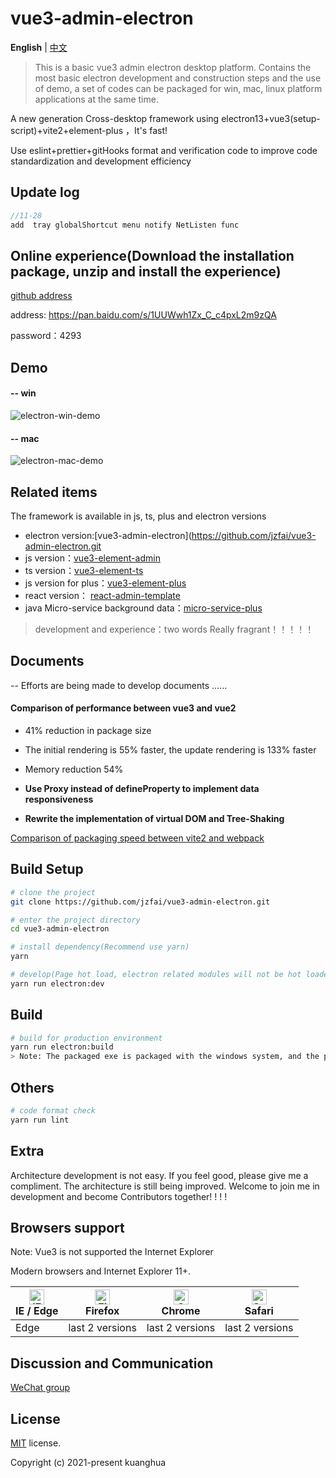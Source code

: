# vue3-admin-electron

**English** | [中文](./README-zh_CN.md)

> This is a basic vue3 admin electron desktop platform. Contains the most basic electron development and construction steps and the use of demo, a set of codes can be packaged for win, mac, linux platform applications at the same time.

A new  generation Cross-desktop framework   using  electron13+vue3(setup-script)+vite2+element-plus ，It's fast!

Use eslint+prettier+gitHooks format and verification code to improve code standardization and development efficiency


## Update log

```javascript
//11-28
add  tray globalShortcut menu notify NetListen func
```

## Online experience(Download the installation package, unzip and install the experience)
[github address](https://github.com/jzfai/vue3-admin-electron.git)

address: https://pan.baidu.com/s/1UUWwh1Zx_C_c4pxL2m9zQA

password：4293

## Demo

#### -- win
![electron-win-demo](http://8.135.1.141/file/images/electron-win-demo.png)

#### -- mac
![electron-mac-demo](http://8.135.1.141/file/images/electron-mac-demo.png)

## Related items

The framework is available in js, ts, plus and  electron versions
- electron version:[vue3-admin-electron](https://github.com/jzfai/vue3-admin-electron.git
- js version：[vue3-element-admin](https://github.com/jzfai/vue3-admin-electron.git)
- ts version：[vue3-element-ts](https://github.com/jzfai/vue3-admin-ts.git)
- js version for plus：[vue3-element-plus](https://github.com/jzfai/vue3-admin-plus.git)
- react version： [react-admin-template](https://github.com/jzfai/react-admin-template.git)
- java Micro-service background data：[micro-service-plus](https://github.com/jzfai/micro-service-plus)
> development and  experience：two words  Really fragrant！！！！！

## Documents

-- Efforts are being made to develop documents ......


#### Comparison of performance between vue3 and vue2

- 41% reduction in package size

- The initial rendering is 55% faster, the update rendering is 133% faster

- Memory reduction 54%

- **Use Proxy instead of defineProperty to implement data responsiveness**

- **Rewrite the implementation of virtual DOM and Tree-Shaking**


[Comparison of packaging speed between vite2 and webpack](https://github.com/jzfai/vue3-admin-electron/issues/2)

## Build Setup

```bash
# clone the project
git clone https://github.com/jzfai/vue3-admin-electron.git

# enter the project directory
cd vue3-admin-electron

# install dependency(Recommend use yarn)
yarn

# develop(Page hot load, electron related modules will not be hot loaded, if you need to load both of them, you can use "yarn run electron:nodemon" to start in nodemon mode)
yarn run electron:dev
```

## Build

```bash
# build for production environment
yarn run electron:build
> Note: The packaged exe is packaged with the windows system, and the packaged dmg is packaged with the mac system. Separate as much as possible
```

## Others

```bash
# code format check
yarn run lint

```

## Extra

Architecture development is not easy. If you feel good, please give me a compliment. The architecture is still being improved. Welcome to join me in development and become Contributors together! ! ! !

## Browsers support

Note: Vue3 is not supported the Internet Explorer

Modern browsers and Internet Explorer 11+.

| [<img src="https://raw.githubusercontent.com/alrra/browser-logos/master/src/edge/edge_48x48.png" alt="IE / Edge" width="24px" height="24px" />](http://godban.github.io/browsers-support-badges/)</br>IE / Edge | [<img src="https://raw.githubusercontent.com/alrra/browser-logos/master/src/firefox/firefox_48x48.png" alt="Firefox" width="24px" height="24px" />](http://godban.github.io/browsers-support-badges/)</br>Firefox | [<img src="https://raw.githubusercontent.com/alrra/browser-logos/master/src/chrome/chrome_48x48.png" alt="Chrome" width="24px" height="24px" />](http://godban.github.io/browsers-support-badges/)</br>Chrome | [<img src="https://raw.githubusercontent.com/alrra/browser-logos/master/src/safari/safari_48x48.png" alt="Safari" width="24px" height="24px" />](http://godban.github.io/browsers-support-badges/)</br>Safari |
| --------- | --------- | --------- | --------- |
|Edge| last 2 versions| last 2 versions| last 2 versions

## Discussion and Communication
[WeChat group](http://8.135.1.141/file/images/wx-groud.png)

## License

[MIT](https://github.com/jzfai/vue3-admin-electron/blob/master/LICENSE) license.

Copyright (c) 2021-present  kuanghua

